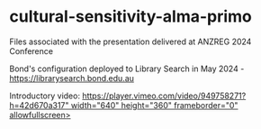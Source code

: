 # cultural-sensitivity-alma-primo
Files associated with the presentation delivered at ANZREG 2024 Conference

Bond's configuration deployed to Library Search in May 2024 - https://librarysearch.bond.edu.au

Introductory video: [https://player.vimeo.com/video/949758271?h=42d670a317" width="640" height="360" frameborder="0"    allowfullscreen></iframe>](https://vimeo.com/949758271/42d670a317)
